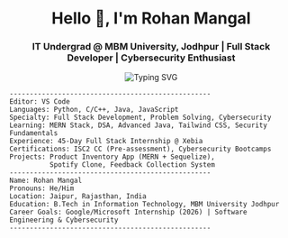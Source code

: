 <h1 align="center">Hello <span>👋</span>, I'm Rohan Mangal</h1>
<h3 align="center">IT Undergrad @ MBM University, Jodhpur | Full Stack Developer | Cybersecurity Enthusiast</h3>

<p align="center">
  <img src="https://readme-typing-svg.herokuapp.com?font=Fira+Code&duration=2500&pause=1000&color=00F7FF&center=true&vCenter=true&width=650&lines=Full+Stack+Developer;Cybersecurity+Learner;Problem+Solver;Software+Development+Enthusiast;Always+Learning+New+Tech" alt="Typing SVG" />
</p>

```text
--------------------------------------------------
Editor: VS Code  
Languages: Python, C/C++, Java, JavaScript  
Specialty: Full Stack Development, Problem Solving, Cybersecurity  
Learning: MERN Stack, DSA, Advanced Java, Tailwind CSS, Security Fundamentals  
Experience: 45-Day Full Stack Internship @ Xebia  
Certifications: ISC2 CC (Pre-assessment), Cybersecurity Bootcamps  
Projects: Product Inventory App (MERN + Sequelize),  
          Spotify Clone, Feedback Collection System  
--------------------------------------------------
Name: Rohan Mangal  
Pronouns: He/Him  
Location: Jaipur, Rajasthan, India  
Education: B.Tech in Information Technology, MBM University Jodhpur  
Career Goals: Google/Microsoft Internship (2026) | Software Engineering & Cybersecurity  
--------------------------------------------------
